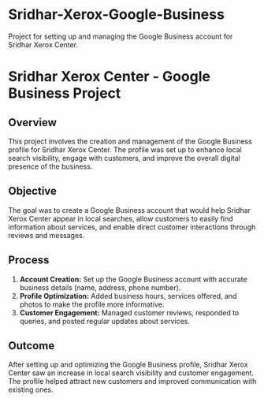 # Sridhar-Xerox-Google-Business
Project for setting up and managing the Google Business account for Sridhar Xerox Center.
# Sridhar Xerox Center - Google Business Project
## Overview
This project involves the creation and management of the Google Business profile for Sridhar Xerox Center. The profile was set up to enhance local search visibility, engage with customers, and improve the overall digital presence of the business.
## Objective
The goal was to create a Google Business account that would help Sridhar Xerox Center appear in local searches, allow customers to easily find information about services, and enable direct customer interactions through reviews and messages.
## Process
1. **Account Creation:** Set up the Google Business account with accurate business details (name, address, phone number).
2. **Profile Optimization:** Added business hours, services offered, and photos to make the profile more informative.
3. **Customer Engagement:** Managed customer reviews, responded to queries, and posted regular updates about services.
## Outcome
After setting up and optimizing the Google Business profile, Sridhar Xerox Center saw an increase in local search visibility and customer engagement. The profile helped attract new customers and improved communication with existing ones.
